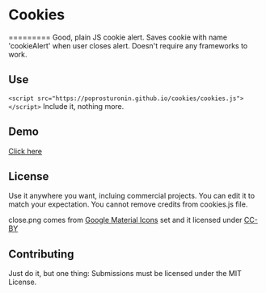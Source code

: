 # Cookies
=========
Good, plain JS cookie alert. Saves cookie with name 'cookieAlert' when user closes alert.
Doesn't require any frameworks to work.

Use
------------
`<script src="https://poprosturonin.github.io/cookies/cookies.js"></script>`
Include it, nothing more.

Demo
------------
[Click here](https://www.poprosturonin.github.io/cookies)

License
------------
Use it anywhere you want, incluing commercial projects. You can edit it to match your expectation.
You cannot remove credits from cookies.js file.

close.png comes from [Google Material Icons](https://design.google.com/icons/) set and it licensed under [CC-BY](https://creativecommons.org/licenses/by/4.0/)

Contributing
------------
Just do it, but one thing:
Submissions must be licensed under the MIT License.